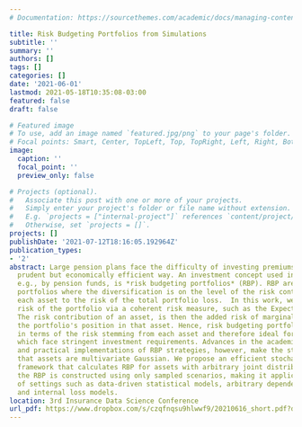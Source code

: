 ```yaml
---
# Documentation: https://sourcethemes.com/academic/docs/managing-content/

title: Risk Budgeting Portfolios from Simulations
subtitle: ''
summary: ''
authors: []
tags: []
categories: []
date: '2021-06-01'
lastmod: 2021-05-18T10:35:08-03:00
featured: false
draft: false

# Featured image
# To use, add an image named `featured.jpg/png` to your page's folder.
# Focal points: Smart, Center, TopLeft, Top, TopRight, Left, Right, BottomLeft, Bottom, BottomRight.
image:
  caption: ''
  focal_point: ''
  preview_only: false

# Projects (optional).
#   Associate this post with one or more of your projects.
#   Simply enter your project's folder or file name without extension.
#   E.g. `projects = ["internal-project"]` references `content/project/deep-learning/index.md`.
#   Otherwise, set `projects = []`.
projects: []
publishDate: '2021-07-12T18:16:05.192964Z'
publication_types:
- '2'
abstract: Large pension plans face the difficulty of investing premiums in a financially
  prudent but economically efficient way. An investment concept used in industry,
  e.g., by pension funds, is *risk budgeting portfolios* (RBP). RBP are diversified
  portfolios where the diversification is on the level of the risk contribution of
  each asset to the risk of the total portfolio loss.  In this work, we assess the
  risk of the portfolio via a coherent risk measure, such as the Expected Shortfall.
  The risk contribution of an asset, is then the added risk of marginally increasing
  the portfolio's position in that asset. Hence, risk budgeting portfolios are diversified
  in terms of the risk stemming from each asset and therefore ideal for pension plans
  which face stringent investment requirements. Advances in the academic literature
  and practical implementations of RBP strategies, however, make the strong assumption
  that assets are multivariate Gaussian. We propose an efficient stochastic optimization
  framework that calculates RBP for assets with arbitrary joint distribution. Moreover,
  the RBP is constructed using only sampled scenarios, making it applicable in a variety
  of settings such as data-driven statistical models, arbitrary dependency structures,
  and internal loss models.
location: 3rd Insurance Data Science Conference
url_pdf: https://www.dropbox.com/s/czqfnqsu9hlwwf9/20210616_short.pdf?dl=0
---
```

